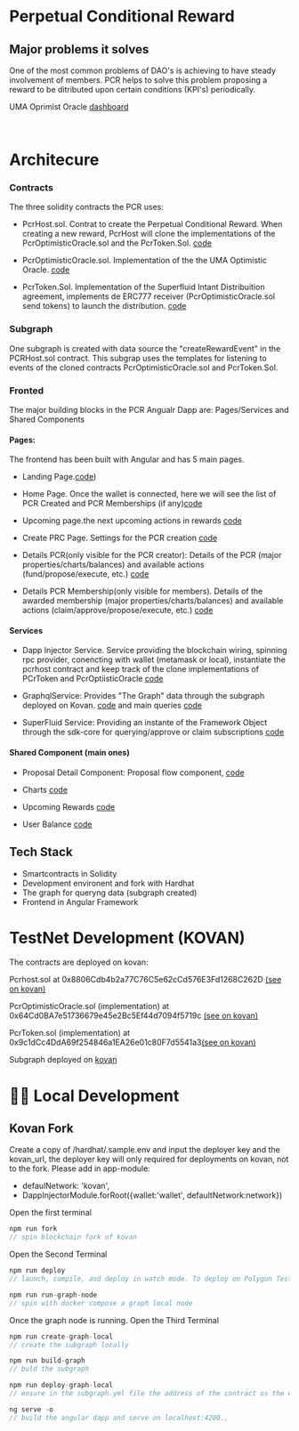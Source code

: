 # Perpetual Conditional Reward

## Major problems it solves

One of the most common problems of DAO's is achieving to have steady involvement of members.
PCR helps to solve this problem proposing a reward to be ditributed upon certain conditions (KPI's) periodically.


UMA Oprimist Oracle [dashboard](https://optimistic-oracle-dapp-5liuk09wg-uma.vercel.app/)
 
 &nbsp;
# Architecure
### Contracts
The three solidity contracts the PCR uses:
- PcrHost.sol. Contrat to create the Perpetual Conditional Reward. When creating a new reward, PcrHost will clone the implementations of the PcrOptimisticOracle.sol and the PcrToken.Sol. [code](https://github.com/donoso-eth/pcr/blob/master/hardhat/contracts/PcrHost.sol)

- PcrOptimisticOracle.sol. Implementation of the the UMA Optimistic Oracle.  [code](https://github.com/donoso-eth/pcr/blob/master/hardhat/contracts/PcrOptimisticOracle.sol)


- PcrToken.Sol. Implementation of the Superfluid Intant Distribuition agreement, implements de ERC777 receiver (PcrOptimisticOracle.sol send tokens) to launch the distribution.  [code](https://github.com/donoso-eth/pcr/blob/master/hardhat/contracts/PcrToken.sol)


### Subgraph
One subgraph is created with data source the "createRewardEvent" in the PCRHost.sol contract.
This subgrap uses the templates for listening to events of the cloned contracts PcrOptimisticOracle.sol and PcrToken.Sol.


### Fronted

The major building blocks in the PCR Angualr Dapp are: Pages/Services and Shared Components

#### Pages:
The frontend has been built with Angular and has 5 main pages.

- Landing Page.[code](https://github.com/donoso-eth/pcr/tree/master/src/app/pages/landing))

- Home Page. Once the wallet is connected, here we will see the list of PCR Created and PCR Memberships (if any)[code](https://github.com/donoso-eth/pcr/tree/master/src/app/pages/home)

- Upcoming page.the next upcoming actions in rewards [code](https://github.com/donoso-eth/pcr/tree/master/src/app/pages/upcoming-page)
  
- Create PRC Page. Settings for the PCR creation [code](https://github.com/donoso-eth/pcr/tree/master/src/app/pages/create-pcr)

- Details PCR(only visible for the PCR creator): Details of the PCR (major properties/charts/balances) and available actions (fund/propose/execute, etc.)  [code](https://github.com/donoso-eth/pcr/tree/master/src/app/pages/details-pcr)

- Details PCR Membership(only visible for members). Details of the awarded membership (major properties/charts/balances) and available actions (claim/approve/propose/execute, etc.) [code](https://github.com/donoso-eth/pcr/tree/master/src/app/pages/details-membership)

#### Services

- Dapp Injector Service. Service providing the blockchain wiring, spinning rpc provider, conencting with wallet (metamask or local), instantiate the pcrhost contract and keep track of the clone implementations of PCrToken and PcrOptiisticOracle [code](https://github.com/donoso-eth/pcr/blob/master/src/app/dapp-injector/dapp-injector.service.ts)

- GraphqlService: Provides "The Graph" data through the subgraph deployed on Kovan. [code](https://github.com/donoso-eth/pcr/blob/master/src/app/dapp-injector/services/graph-ql/graph-ql.service.ts) and main queries [code](https://github.com/donoso-eth/pcr/blob/master/src/app/dapp-injector/services/graph-ql/queryDefinitions.ts)

- SuperFluid Service: Providing an instante of the Framework Object through the sdk-core for querying/approve or claim subscriptions [code](https://github.com/donoso-eth/pcr/blob/master/src/app/dapp-injector/services/super-fluid/super-fluid-service.service.ts)

 
#### Shared Component (main ones) 

- Proposal Detail Component: Proposal flow component, [code](https://github.com/donoso-eth/pcr/tree/master/src/app/shared/components/proposal-detail)

- Charts [code](https://github.com/donoso-eth/pcr/tree/master/src/app/shared/components/charts)
  
- Upcoming Rewards [code](https://github.com/donoso-eth/pcr/tree/master/src/app/shared/components/upcoming-rewards)

- User Balance [code](https://github.com/donoso-eth/pcr/tree/master/src/app/shared/components/user-balance)

## Tech Stack
- Smartcontracts in Solidity
- Development environent and fork with Hardhat
- The graph for queryng data (subgraph created)
- Frontend in Angular Framework



# TestNet Development (KOVAN)
The contracts are deployed on kovan: 
 &nbsp; 

Pcrhost.sol at 0x8806Cdb4b2a77C76C5e62cCd576E3Fd1268C262D [(see on kovan)](https://kovan.etherscan.io/address/0x8806Cdb4b2a77C76C5e62cCd576E3Fd1268C262D) 
  &nbsp; 

 PcrOptimisticOracle.sol (implementation) at 0x64Cd0BA7e51736679e45e2Bc5Ef44d7094f5719c [(see on kovan)](https://kovan.etherscan.io/address/0x64Cd0BA7e51736679e45e2Bc5Ef44d7094f5719c) 
  
PcrToken.sol (implementation) at 0x9c1dCc4DdA69f254846a1EA26e01c80F7d5541a3[(see on kovan)](https://kovan.etherscan.io/address/0x9c1dCc4DdA69f254846a1EA26e01c80F7d5541a3) 
 &nbsp;

Subgraph deployed on [kovan](https://thegraph.com/hosted-service/subgraph/donoso-eth/perpetual-conditional-reward)




# 🏄‍♂️ Local Development

## Kovan Fork

Create a copy of /hardhat/.sample.env and input the deployer key and the kovan_url, the deployer key will only required for deployments on kovan, not to the fork.
Please add in app-module:
- defaulNetwork: 'kovan', 
- DappInjectorModule.forRoot({wallet:'wallet', defaultNetwork:network})


Open the first terminal
```javascript
npm run fork
// spin blockchain fork of kovan
```
Open the Second Terminal
```javascript
npm run deploy
// launch, compile, and deploy in watch mode. To deploy on Polygon Testnet, run

```

```javascript
npm run run-graph-node
// spin with docker compose a graph local node
```
Once the graph node is running.
Open the Third Terminal

```javascript
npm run create-graph-local
// create the subgraph locally
```

```javascript
npm run build-graph
// buld the subgraph 
```
```javascript
npm run deploy-graph-local
// ensure in the subgraph.yml file the address of the contract os the one you just deployed and the network in datasource contract and templates is "localhost" not kovan
```

```javascript
ng serve -o
// build the angular dapp and serve on localhost:4200., 

```


